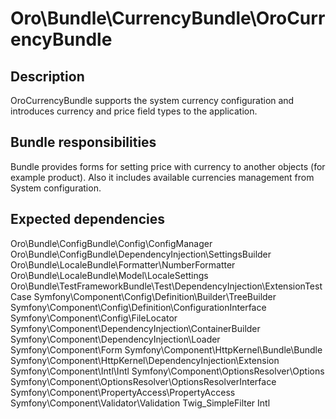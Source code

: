 # Oro\Bundle\CurrencyBundle\OroCurrencyBundle

## Description

OroCurrencyBundle supports the system currency configuration and introduces currency and price field types to the application.

## Bundle responsibilities

Bundle provides forms for setting price with currency to another objects (for example product).
Also it includes available currencies management from System configuration.

## Expected dependencies

Oro\Bundle\ConfigBundle\Config\ConfigManager
Oro\Bundle\ConfigBundle\DependencyInjection\SettingsBuilder
Oro\Bundle\LocaleBundle\Formatter\NumberFormatter
Oro\Bundle\LocaleBundle\Model\LocaleSettings
Oro\Bundle\TestFrameworkBundle\Test\DependencyInjection\ExtensionTestCase
Symfony\Component\Config\Definition\Builder\TreeBuilder
Symfony\Component\Config\Definition\ConfigurationInterface
Symfony\Component\Config\FileLocator
Symfony\Component\DependencyInjection\ContainerBuilder
Symfony\Component\DependencyInjection\Loader
Symfony\Component\Form
Symfony\Component\HttpKernel\Bundle\Bundle
Symfony\Component\HttpKernel\DependencyInjection\Extension
Symfony\Component\Intl\Intl
Symfony\Component\OptionsResolver\Options
Symfony\Component\OptionsResolver\OptionsResolverInterface
Symfony\Component\PropertyAccess\PropertyAccess
Symfony\Component\Validator\Validation
Twig_SimpleFilter
Intl

